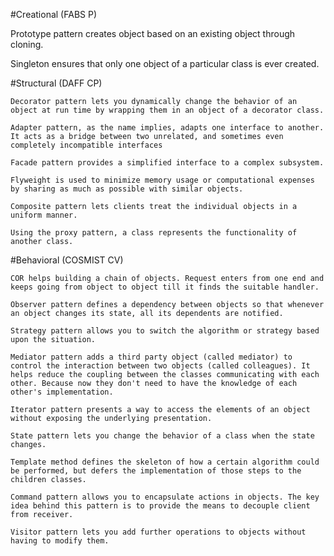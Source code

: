 #Creational (FABS P)

Prototype pattern creates object based on an existing object through cloning.

Singleton ensures that only one object of a particular class is ever created.

#Structural (DAFF CP)

    Decorator pattern lets you dynamically change the behavior of an object at run time by wrapping them in an object of a decorator class.

    Adapter pattern, as the name implies, adapts one interface to another. It acts as a bridge between two unrelated, and sometimes even completely incompatible interfaces

    Facade pattern provides a simplified interface to a complex subsystem.

    Flyweight is used to minimize memory usage or computational expenses by sharing as much as possible with similar objects.

    Composite pattern lets clients treat the individual objects in a uniform manner.

    Using the proxy pattern, a class represents the functionality of another class.

#Behavioral (COSMIST CV)

    COR helps building a chain of objects. Request enters from one end and keeps going from object to object till it finds the suitable handler.

    Observer pattern defines a dependency between objects so that whenever an object changes its state, all its dependents are notified.

    Strategy pattern allows you to switch the algorithm or strategy based upon the situation.

	Mediator pattern adds a third party object (called mediator) to control the interaction between two objects (called colleagues). It helps reduce the coupling between the classes communicating with each other. Because now they don't need to have the knowledge of each other's implementation.

    Iterator pattern presents a way to access the elements of an object without exposing the underlying presentation.

    State pattern lets you change the behavior of a class when the state changes.

    Template method defines the skeleton of how a certain algorithm could be performed, but defers the implementation of those steps to the children classes.

    Command pattern allows you to encapsulate actions in objects. The key idea behind this pattern is to provide the means to decouple client from receiver.

    Visitor pattern lets you add further operations to objects without having to modify them.

